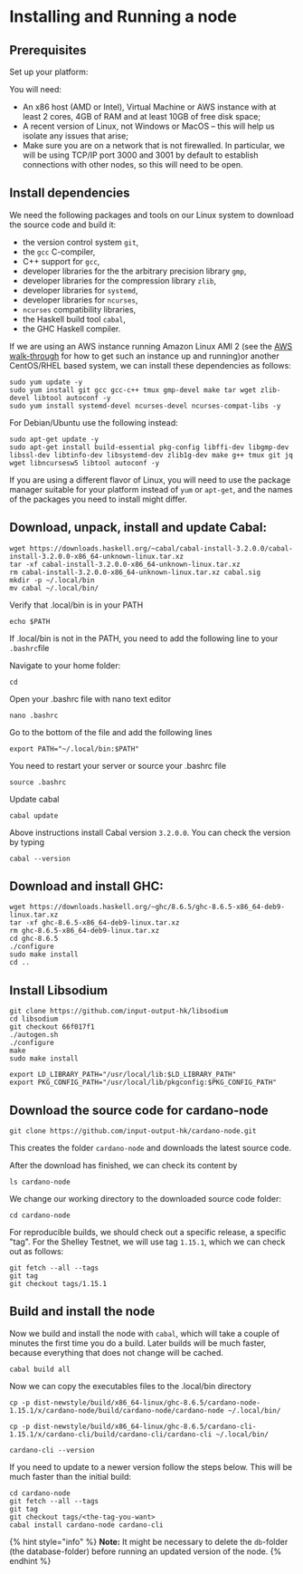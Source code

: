 # Installing and Running a node

## Prerequisites

Set up your platform:

You will need:

* An x86 host \(AMD or Intel\), Virtual Machine or AWS instance with at least 2 cores, 4GB of RAM and at least 10GB of free disk space;
* A recent version of Linux, not Windows or MacOS – this will help us isolate any issues that arise;
* Make sure you are on a network that is not firewalled. In particular, we will be using TCP/IP port 3000 and 3001 by default to establish connections with other nodes, so this will need to be open.

## Install dependencies

We need the following packages and tools on our Linux system to download the source code and build it:

* the version control system `git`,
* the `gcc` C-compiler,
* C++ support for `gcc`,
* developer libraries for the the arbitrary precision library `gmp`,
* developer libraries for the compression library `zlib`,
* developer libraries for `systemd`,
* developer libraries for `ncurses`,
* `ncurses` compatibility libraries,
* the Haskell build tool `cabal`,
* the GHC Haskell compiler.

If we are using an AWS instance running Amazon Linux AMI 2 \(see the [AWS walk-through](https://github.com/carloslodelar/SPO/tree/baec64ba9efba39d4b60b7824fb4d7b962f2c3e7/getting-started/000_AWS.md) for how to get such an instance up and running\)or another CentOS/RHEL based system, we can install these dependencies as follows:

```text
sudo yum update -y
sudo yum install git gcc gcc-c++ tmux gmp-devel make tar wget zlib-devel libtool autoconf -y
sudo yum install systemd-devel ncurses-devel ncurses-compat-libs -y
```

For Debian/Ubuntu use the following instead:

```text
sudo apt-get update -y
sudo apt-get install build-essential pkg-config libffi-dev libgmp-dev libssl-dev libtinfo-dev libsystemd-dev zlib1g-dev make g++ tmux git jq wget libncursesw5 libtool autoconf -y
```

If you are using a different flavor of Linux, you will need to use the package manager suitable for your platform instead of `yum` or `apt-get`, and the names of the packages you need to install might differ.

## Download, unpack, install and update Cabal:

```text
wget https://downloads.haskell.org/~cabal/cabal-install-3.2.0.0/cabal-install-3.2.0.0-x86_64-unknown-linux.tar.xz
tar -xf cabal-install-3.2.0.0-x86_64-unknown-linux.tar.xz
rm cabal-install-3.2.0.0-x86_64-unknown-linux.tar.xz cabal.sig
mkdir -p ~/.local/bin
mv cabal ~/.local/bin/
```

Verify that .local/bin is in your PATH

```text
echo $PATH
```

If .local/bin is not in the PATH, you need to add the following line to your `.bashrc`file

Navigate to your home folder:

```text
cd
```

Open your .bashrc file with nano text editor

```text
nano .bashrc
```

Go to the bottom of the file and add the following lines

```text
export PATH="~/.local/bin:$PATH"
```

You need to restart your server or source your .bashrc file

```text
source .bashrc
```

Update cabal

```text
cabal update
```

Above instructions install Cabal version `3.2.0.0`. You can check the version by typing

```text
cabal --version
```

## Download and install GHC:

```text
wget https://downloads.haskell.org/~ghc/8.6.5/ghc-8.6.5-x86_64-deb9-linux.tar.xz
tar -xf ghc-8.6.5-x86_64-deb9-linux.tar.xz
rm ghc-8.6.5-x86_64-deb9-linux.tar.xz
cd ghc-8.6.5
./configure
sudo make install
cd ..
```

## Install Libsodium

```text
git clone https://github.com/input-output-hk/libsodium
cd libsodium
git checkout 66f017f1
./autogen.sh
./configure
make
sudo make install

export LD_LIBRARY_PATH="/usr/local/lib:$LD_LIBRARY_PATH"
export PKG_CONFIG_PATH="/usr/local/lib/pkgconfig:$PKG_CONFIG_PATH"
```

## Download the source code for cardano-node

```text
git clone https://github.com/input-output-hk/cardano-node.git
```

This creates the folder `cardano-node` and downloads the latest source code.

After the download has finished, we can check its content by

```text
ls cardano-node
```

We change our working directory to the downloaded source code folder:

```text
cd cardano-node
```

For reproducible builds, we should check out a specific release, a specific "tag". For the Shelley Testnet, we will use tag `1.15.1`, which we can check out as follows:

```text
git fetch --all --tags
git tag
git checkout tags/1.15.1
```

## Build and install the node

Now we build and install the node with `cabal`, which will take a couple of minutes the first time you do a build. Later builds will be much faster, because everything that does not change will be cached.

```text
cabal build all
```

Now we can copy the executables files to the .local/bin directory

```text
cp -p dist-newstyle/build/x86_64-linux/ghc-8.6.5/cardano-node-1.15.1/x/cardano-node/build/cardano-node/cardano-node ~/.local/bin/
```

```text
cp -p dist-newstyle/build/x86_64-linux/ghc-8.6.5/cardano-cli-1.15.1/x/cardano-cli/build/cardano-cli/cardano-cli ~/.local/bin/
```

```text
cardano-cli --version
```

If you need to update to a newer version follow the steps below. This will be much faster than the initial build:

```text
cd cardano-node
git fetch --all --tags
git tag
git checkout tags/<the-tag-you-want>
cabal install cardano-node cardano-cli
```

{% hint style="info" %}
**Note:** It might be necessary to delete the `db`-folder \(the database-folder\) before running an updated version of the node.
{% endhint %}

